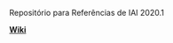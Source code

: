 Repositório para Referências de IAI 2020.1



**[Wiki](https://github.com/cin-ufpe-in1116-2020-1/repositorio-coletivo-referencias/wiki)**

